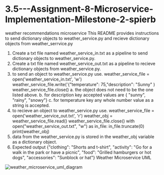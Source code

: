 # 3.5---Assignment-8-Microservice-Implementation-Milestone-2-spierb
weather recommendations microservice
This README provides instructions to send dictionary objects to weather_service.py and recieve dictionary objects from weather_serrvice.py

1. Create a txt file named weather_service_in.txt as a pipeline to send dictionary objects to weather_service.py.
2. Create a txt file named weather_service_out.txt as a pipeline to recieve dictionary objects from weather_service.py.
3. to send an object to weather_service.py use.
        weather_service_file = open('weather_service_in.txt', 'w')
        weather_service_file.write('{"temperature": 75,"description": "Sunny" )
        weather_service_file.close()
        a. the object does not need to be the one listed above.
        b. for description key accepted values are { "sunny", "rainy", "snowy"}
        c. for temperature key any whole number value as a string is accepted.
4. to recieve an object to weather_service.py use. 
        weather_service_file = open('weather_service_out.txt', 'r')
        weather_obj = weather_service_file.read()
        weather_service_file.close()
        with open("weather_service_out.txt", "w") as in_file:
            in_file.truncate(0)
        print(weather_obj)
5. data from the weather_service.py is stored in the weather_obj variable as a dictionary object.
6. Expected output
{"clothing": "Shorts and t-shirt", "activity": "Go for a walk in the park or have a picnic", "food": "Grilled hamburgers or hot dogs", "accessories": "Sunblock or hat"}
Weather Microservice UML

![weather_microservice_uml_diagram](https://user-images.githubusercontent.com/75771767/236983683-60ee9ab0-7930-443b-95ce-ab55dbbbda2f.png)

